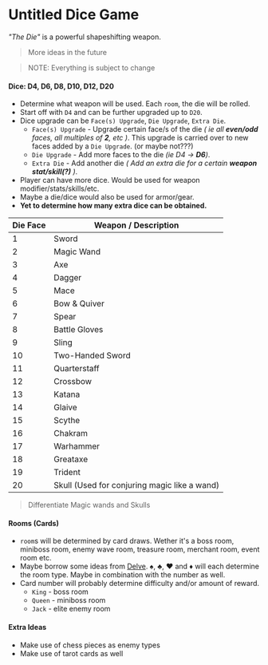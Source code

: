 # Untitled Dice Game

_"The Die"_ is a powerful shapeshifting weapon. 
> More ideas in the future

> NOTE: Everything is subject to change

#### Dice: D4, D6, D8, D10, D12, D20 
- Determine what weapon will be used. Each `room`, the die will be rolled.
- Start off with `D4` and can be further upgraded up to `D20`.
- Dice upgrade can be `Face(s) Upgrade`, `Die Upgrade`, `Extra Die`.
    * `Face(s) Upgrade` - Upgrade certain face/s of the die _( ie all **even/odd** faces, all multiples of **2**, etc )_. This upgrade is carried over to new faces added by a `Die Upgrade`. (or maybe not???)
    * `Die Upgrade` - Add more faces to the die _(ie D4 -> **D6**)_.
    * `Extra Die` - Add another die _( Add an extra die for a certain **weapon stat/skill(?)** )_.
- Player can have more dice. Would be used for weapon modifier/stats/skills/etc.
- Maybe a die/dice would also be used for armor/gear.
- **Yet to determine how many extra dice can be obtained.**

| Die Face | Weapon / Description |
| ----------- | ----------- |
| 1 | Sword |
| 2 | Magic Wand |
| 3 | Axe |
| 4 | Dagger |
| 5 | Mace |
| 6 | Bow & Quiver |
| 7 | Spear |
| 8 | Battle Gloves |
| 9 | Sling |
| 10 | Two-Handed Sword |
| 11 | Quarterstaff |
| 12 | Crossbow |
| 13 | Katana |
| 14 | Glaive |
| 15 | Scythe |
| 16 | Chakram |
| 17 | Warhammer |
| 18 | Greataxe |
| 19 | Trident |
| 20 | Skull (Used for conjuring magic like a wand) |

> Differentiate Magic wands and Skulls

#### Rooms (Cards)
- `room`s will be determined by card draws. Wether it's a boss room, miniboss room, enemy wave room, treasure room, merchant room, event room etc.
- Maybe borrow some ideas from [Delve](https://blackwellwriter.itch.io/delve-a-solo-map-drawing-game). ♠, ♣, ♥ and ♦ will each determine the room type. Maybe in combination with the number as well.
- Card number will probably determine difficulty and/or amount of reward.
    - `King` - boss room
    - `Queen` - miniboss room
    - `Jack` - elite enemy room

#### Extra Ideas
- Make use of chess pieces as enemy types
- Make use of tarot cards as well